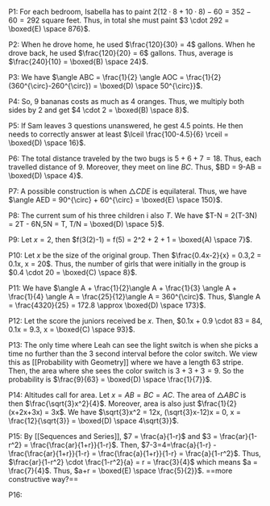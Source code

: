 
P1: For each bedroom, Isabella has to paint $2(12 \cdot 8 + 10 \cdot 8)-60 = 352-60 = 292$ square feet. Thus, in total she must paint $3 \cdot 292 = \boxed{E) \space 876}$.

P2: When he drove home, he used $\frac{120}{30} = 4$ gallons. When he drove back, he used $\frac{120}{20} = 6$ gallons. Thus, average is $\frac{240}{10} = \boxed{B) \space 24}$.

P3: We have $\angle ABC = \frac{1}{2} \angle AOC = \frac{1}{2} (360^{\circ}-260^{\circ}) = \boxed{D) \space 50^{\circ}}$.

P4: So, 9 bananas costs as much as 4 oranges. Thus, we multiply both sides by 2 and get $4 \cdot 2 = \boxed{B) \space 8}$.

P5: If Sam leaves 3 questions unanswered, he gest $4.5$ points. He then needs to correctly answer at least $\lceil \frac{100-4.5}{6} \rceil = \boxed{D) \space 16}$. 

P6: The total distance traveled by the two bugs is $5+6+7 = 18$. Thus, each travelled distance of $9$. Moreover, they meet on line $BC$. Thus, $BD = 9-AB = \boxed{D) \space 4}$.

P7: A possible construction is when $\triangle CDE$ is equilateral. Thus, we have $\angle AED = 90^{\circ} + 60^{\circ} = \boxed{E) \space 150}$.

P8: The current sum of his three children i also $T$. We have $T-N = 2(T-3N) = 2T - 6N,5N = T, T/N = \boxed{D) \space 5}$.

P9: Let $x=2$, then $f(3(2)-1) = f(5) = 2^2 + 2 + 1 = \boxed{A) \space 7}$.

P10: Let $x$ be the size of the original group. Then $\frac{0.4x-2}{x} = 0.3,2 = 0.1x, x = 20$. Thus, the number of girls that were initially in the group is $0.4 \cdot 20 = \boxed{C) \space 8}$.

P11: We have $\angle A + \frac{1}{2}\angle A + \frac{1}{3} \angle A + \frac{1}{4} \angle A = \frac{25}{12}\angle A = 360^{\circ}$. Thus, $\angle A = \frac{4320}{25} = 172.8 \approx \boxed{D) \space 173}$.

P12: Let the score the juniors received be $x$. Then, $0.1x + 0.9 \cdot 83 = 84, 0.1x = 9.3, x = \boxed{C) \space 93}$.

P13: The only time where Leah can see the light switch is when she picks a time no further than the 3 second interval before the color switch. We view this as [[Probability with Geometry]] where we have a length 63 stripe. Then, the area where she sees the color switch is $3+3+3 = 9$. So the probability is $\frac{9}{63} = \boxed{D) \space \frac{1}{7}}$.

P14: Altitudes call for area. Let $x = AB = BC = AC$. The area of $\triangle ABC$ is then $\frac{\sqrt{3}x^2}{4}$. Moreover, area is also just $\frac{1}{2}(x+2x+3x) = 3x$. We have $\sqrt{3}x^2 = 12x, (\sqrt{3}x-12)x = 0, x = \frac{12}{\sqrt{3}} = \boxed{D) \space 4\sqrt{3}}$. 

P15: By [[Sequences and Series]], $7 = \frac{a}{1-r}$ and $3 = \frac{ar}{1-r^2} = \frac{\frac{ar}{1+r}}{1-r}$. Then, $7-3=4=\frac{a}{1-r} - \frac{\frac{ar}{1+r}}{1-r} = \frac{\frac{a}{1+r}}{1-r} = \frac{a}{1-r^2}$. Thus, $\frac{ar}{1-r^2} \cdot \frac{1-r^2}{a} = r = \frac{3}{4}$ which means $a = \frac{7}{4}$. Thus, $a+r = \boxed{E) \space \frac{5}{2}}$.
==more constructive way?==

P16: 



